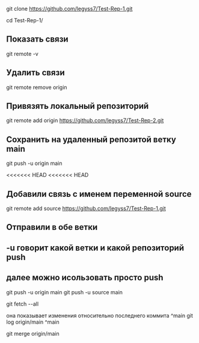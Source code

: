 
git clone https://github.com/legyss7/Test-Rep-1.git

cd Test-Rep-1/

## Показать связи
git remote -v

## Удалить связи
git remote remove origin

## Привязять локальный репозиторий
git remote add origin https://github.com/legyss7/Test-Rep-2.git

## Сохранить на удаленный репозитой ветку main
git push -u origin main

<<<<<<< HEAD
<<<<<<< HEAD
## Добавили связь с именем переменной source
git remote add source https://github.com/legyss7/Test-Rep-1.git


## Отправили в обе ветки
## -u говорит какой ветки и какой репозиторий push 
## далее можно исользовать просто push
git push -u origin main
git push -u source main



git fetch --all

она показывает изменения относительно последнего коммита ^main
git log origin/main ^main

git merge  origin/main


